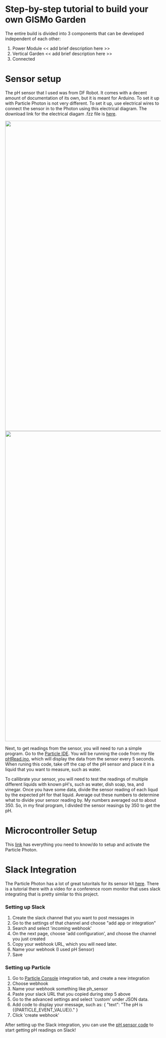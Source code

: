 # Step-by-step tutorial to build your own GISMo Garden

The entire build is divided into 3 components that can be developed independent of each other:
1. Power Module
   << add brief description here >>
2. Vertical Garden
   << add brief description here >>
3. Connected 


# Sensor setup
The pH sensor that I used was from DF Robot. It comes with a decent amount of documentation of its own, but it is meant for Arduino. To set it up with Particle Photon is not very different. To set it up, use electrical wires to connect the sensor in to the Photon using this electrical diagram. The download link for the electrical diagam .fzz file is [here](https://github.com/malikmayank/hydroponic/blob/caitlin/phsensor_photon.fzz).

<img src="pHSensorCloseUp.png" width="1000">
<img src="pHSensor.png" width="1000">

Next, to get readings from the sensor, you will need to run a simple program. Go to the [Particle IDE](https://build.particle.io/build). You will be running the code from my file [pHRead.ino](https://github.com/malikmayank/hydroponic/blob/caitlin/pHRead.ino), which will display the data from the sensor every 5 seconds. When runing this code, take off the cap of the pH sensor and place it in a liquid that you want to measure, such as water.

To callibrate your sensor, you will need to test the readings of multiple different liquids with known pH's, such as water, dish soap, tea, and vinegar. Once you have some data, divide the sensor reading of each liqud by the expected pH for that liquid. Average out these numbers to determine what to divide your sensor reading by. My numbers averaged out to about 350. So, in my final program, I divided the sensor reasings by 350 to get the pH.



# Microcontroller Setup

This [link](https://docs.particle.io/quickstart/photon/) has everything you need to know/do to setup and activate the Particle Photon.


# Slack Integration

The Particle Photon has a lot of great tutoritals for its sensor kit [here](https://docs.particle.io/tutorials/hardware-projects/maker-kit). There is a tutorial there with a video for a conference room monitor that uses slack integrating that is pretty similar to this project.

### Setting up Slack
1. Create the slack channel that you want to post messages in
2. Go to the settings of that channel and choose "add app or integration"
3. Search and select 'incoming webhook'
4. On the next page, choose 'add configuration', and choose the channel you just created
5. Copy your webhook URL, which you will need later.
6. Name your webhook (I used pH Sensor)
7. Save

### Setting up Particle
1. Go to [Particle Console](http://console.particle.io/) integration tab, and create a new integration
2. Choose webhook
3. Name your webhook something like ph_sensor
4. Paste your slack URL that you copied during step 5 above
5. Go to the advanced settings and select 'custom' under JSON data.
6. Add code to display your message, such as:
{
    "text": "The pH is {{PARTICLE_EVENT_VALUE}}."
}
7. Click 'create webhook'

After setting up the Slack integration, you can use the [pH sensor code](https://github.com/malikmayank/hydroponic/blob/master/water-ph.ino) to start getting pH readings on Slack!
